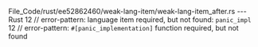 File_Code/rust/ee52862460/weak-lang-item/weak-lang-item_after.rs --- Rust
12 // error-pattern: language item required, but not found: `panic_impl`                                                                                     12 // error-pattern: `#[panic_implementation]` function required, but not found


